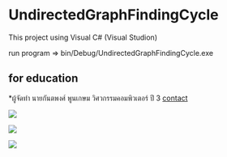 # UndirectedGraphFindingCycle

This project using Visual C# (Visual Studion)

run program => bin/Debug/UndirectedGraphFindingCycle.exe

## for education

*ผู้จัดทำ นายกันตพงศ์ พูนเกษม วิศวกรรมคอมพิวเตอร์ ปี 3 [contact](https://www.facebook.com/Kantapong41)

![](https://i.imgur.com/zGtPLtK.png)

![](https://i.imgur.com/fMJLJTM.png)

![](https://i.imgur.com/ti1vAwZ.png)

